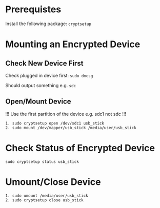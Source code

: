 # Prerequistes

Install the following package: `cryptsetup`

# Mounting an Encrypted Device

## Check New Device First

Check plugged in device first: `sudo dmesg`

Should output something e.g. `sdc`

## Open/Mount Device

!!! Use the first partition of the device e.g. sdc1 not sdc !!!

```
1. sudo cryptsetup open /dev/sdc1 usb_stick
2. sudo mount /dev/mapper/usb_stick /media/user/usb_stick
```

# Check Status of Encrypted Device

```
sudo cryptsetup status usb_stick
```

# Umount/Close Device

```
1. sudo umount /media/user/usb_stick
2. sudo cryptsetup close usb_stick
```
